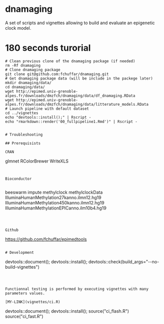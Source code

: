 # dnamaging
A set of scripts and vignettes allowing to build and evaluate an epigenetic clock model.



# 180 seconds turorial

```
# Clean previous clone of the dnamaging package (if needed)
rm -Rf dnamaging
# Clone dnamaging package
git clone git@github.com:fchuffar/dnamaging.git
# Get dnamaging package data (will be include in the packege later)
mkdir dnamaging/data/
cd dnamaging/data/
wget http://epimed.univ-grenoble-alpes.fr/downloads/dmzfch/dnamaging/data/df_dnamaging.RData
wget http://epimed.univ-grenoble-alpes.fr/downloads/dmzfch/dnamaging/data/litterature_models.RData
# Launch pipeline with default dataset
cd ../vignettes
echo "devtools::install();" | Rscript -
echo "rmarkdown::render('00_fullpipeline1.Rmd')" | Rscript -
```



```

# Troubleshooting

## Prerequisists

CRAN

``` 
glmnet
RColorBrewer
WriteXLS
```


Bioconductor
    
```
beeswarm
impute
methylclock
methylclockData
IlluminaHumanMethylation27kanno.ilmn12.hg19
IlluminaHumanMethylation450kanno.ilmn12.hg19
IlluminaHumanMethylationEPICanno.ilm10b4.hg19  
```


  
Github

```
https://github.com/fchuffar/epimedtools

```

# Development

```
devtools::document(); devtools::install(); devtools::check(build_args="--no-build-vignettes")
```



Functionnal testing is performed by executing vignettes with many parameters values.

[MY-LINK](vignettes/ci.R)

```
devtools::document(); devtools::install();
source("ci_flash.R")
source("ci_fast.R")
```

